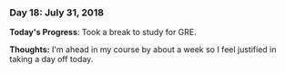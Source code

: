 ### Day 18: July 31, 2018

**Today's Progress**: Took a break to study for GRE.

**Thoughts:** I'm ahead in my course by about a week so I feel justified in taking a day off today.

